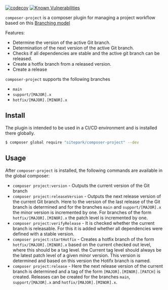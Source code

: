 [![codecov](https://codecov.io/gh/sitepark/composer-project/branch/main/graph/badge.svg?token=68Mk5j1BY3)](https://codecov.io/gh/sitepark/composer-project)
[![Known Vulnerabilities](https://snyk.io/test/github/sitepark/composer-project/badge.svg)](https://snyk.io/test/github/sitepark/composer-project)

`composer-project` is a composer plugin for managing a project workflow based on this [Branching model](https://sitepark.github.io/github-project-workflow/branching-model.html)

Features:

* Determine the version of the active Git branch.
* Determination of the next version of the active Git branch.
* Checks if all dependencies are stable and the active git branch can be released.
* Create a hotfix branch from a released version.
* Create a release

`composer-project` supports the following branches

* `main`
* `support/[MAJOR].x`
* `hotfix/[MAJOR].[MINOR].x`


## Install

The plugin is intended to be used in a CI/CD environment and is installed there globally.

```sh
$ composer global require "sitepark/composer-project" --dev
```

## Usage

After `composer-project` is installed, the following commands are available in the global composer:

* `composer project:version` - Outputs the current version of the Git branch
* `composer project:releaseVersion` - Outputs the next release version of the current Git branch. Here to the version of the last release of the Git branch is determined and for the branches `main` and `support/[MAJOR].x` the minor version is incremented by one. For branches of the form `hotfix/[MAJOR].[MINOR].x` the patch level is incremented by one.
* `composer project:verifyRelease` - It is checked whether the current branch is releasable. For this it is added whether all dependencies were defined with a stable version.
* `composer project:startHotfix` - Creates a hotfix branch of the form `hotfix/[MAJOR].[MINOR].x` based on the current checked out level, where this should be a tag level. the Current tag level should always be the latest patch level of a given minor version. This version is determined and based on this version the Hotifx branch is named.
* `composer project:release` - Here the next release version of the current branch is determined and a tag of the form `[MAJOR].[MINOR].[PATCH]` is created. Releases can be created for the branches `main`, `support/[MAJOR].x` and `hotfix/[MAJOR].[MINOR].x`.

